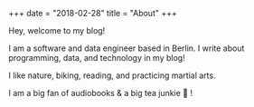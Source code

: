 +++
date = "2018-02-28"
title = "About"
+++

Hey, welcome to my blog!

I am a software and data engineer based in Berlin. 
I write about programming, data, and technology in my blog!


I like nature, biking, reading, and practicing martial arts.

I am a big fan of audiobooks \& a big tea junkie 🍵 !